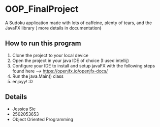 # OOP_FinalProject
A Sudoku application made with lots of caffeine, plenty of tears, and the JavaFX library ( more details in documentation)

## How to run this program
1. Clone the project to your local device
2. Open the project in your java IDE of choice (I used intellij)
3. Configure your IDE to install and setup javaFX with the following steps found here --> https://openjfx.io/openjfx-docs/ 
4. Run the java.Main() class 
5. enjoyy! :D

## Details 
* Jessica Sie 
* 2502053653
* Object Oriented Programming 
